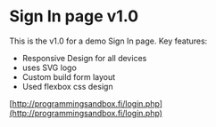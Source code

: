 # Sign In page v1.0
This is the v1.0 for a demo Sign In page.
Key features:
* Responsive Design for all devices
* uses SVG logo
* Custom build form layout
* Used flexbox css design

[http://programmingsandbox.fi/login.php](http://programmingsandbox.fi/login.php)
